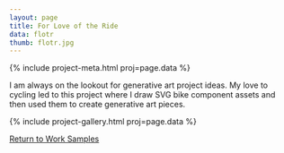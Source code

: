 ```yaml
---
layout: page
title: For Love of the Ride
data: flotr
thumb: flotr.jpg
---
```


{% include project-meta.html proj=page.data %}

I am always on the lookout for generative art project ideas. My love to cycling led to this project where I draw SVG bike component assets and then used them to create generative art pieces.

{% include project-gallery.html proj=page.data %}

[Return to Work Samples](/projects)
